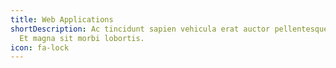 ```yaml
---
title: Web Applications
shortDescription: Ac tincidunt sapien vehicula erat auctor pellentesque rhoncus.
  Et magna sit morbi lobortis.
icon: fa-lock
---
```

